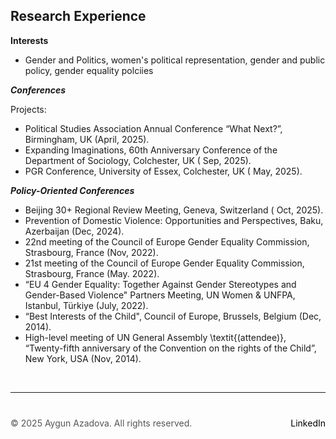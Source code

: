 ## Research Experience 

**Interests**

+ Gender and Politics, women's political representation, gender and public policy, gender equality polciies
 
**_Conferences_**

Projects:
+ Political Studies Association Annual Conference “What Next?”, Birmingham, UK (April, 2025).
+ Expanding Imaginations, 60th Anniversary Conference of the Department of Sociology, Colchester, UK ( Sep, 2025).
+ PGR Conference, University of Essex, Colchester, UK ( May, 2025).

 **_Policy-Oriented Conferences_**
+ Beijing 30+ Regional Review Meeting, Geneva, Switzerland ( Oct, 2025).
+ Prevention of Domestic Violence: Opportunities and Perspectives, Baku, Azerbaijan (Dec, 2024).
+ 22nd meeting of the Council of Europe Gender Equality Commission, Strasbourg, France (Nov, 2022).
+ 21st meeting of the Council of Europe Gender Equality Commission, Strasbourg, France (May. 2022).
+ “EU 4 Gender Equality: Together Against Gender Stereotypes and Gender-Based Violence" Partners Meeting, UN Women & UNFPA, Istanbul, Türkiye (July, 2022).
+ “Best Interests of the Child", Council of Europe, Brussels, Belgium (Dec, 2014).
+ High-level meeting of UN General Assembly \textit{(attendee)}, “Twenty-fifth anniversary of the Convention on the rights of the Child”, New York, USA (Nov, 2014).
  
 &nbsp;  <!-- This creates a blank space -->
 
---

<div style="margin-top: 40px; font-size: 14px; color: #555;">
  <p>
    © 2025 Aygun Azadova. All rights reserved.
    <span style="float: right;">
      <a href="https://www.linkedin.com/in/aygunazadova/" target="_blank" style="color: black; text-decoration: none;">LinkedIn</a>
    </span>
  </p>
</div>

